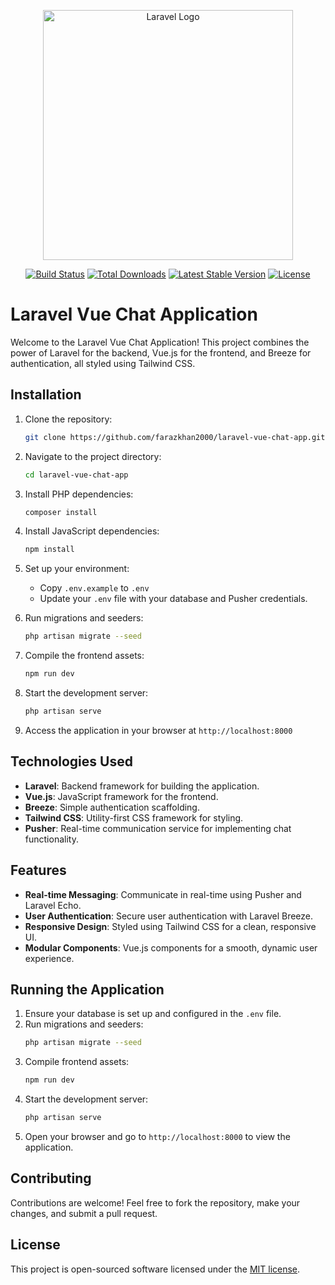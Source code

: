 <p align="center"><a href="https://laravel.com" target="_blank"><img src="https://raw.githubusercontent.com/laravel/art/master/logo-lockup/5%20SVG/2%20CMYK/1%20Full%20Color/laravel-logolockup-cmyk-red.svg" width="400" alt="Laravel Logo"></a></p>

<p align="center">
<a href="https://github.com/laravel/framework/actions"><img src="https://github.com/laravel/framework/workflows/tests/badge.svg" alt="Build Status"></a>
<a href="https://packagist.org/packages/laravel/framework"><img src="https://img.shields.io/packagist/dt/laravel/framework" alt="Total Downloads"></a>
<a href="https://packagist.org/packages/laravel/framework"><img src="https://img.shields.io/packagist/v/laravel/framework" alt="Latest Stable Version"></a>
<a href="https://packagist.org/packages/laravel/framework"><img src="https://img.shields.io/packagist/l/laravel/framework" alt="License"></a>
</p>

# Laravel Vue Chat Application

Welcome to the Laravel Vue Chat Application! This project combines the power of Laravel for the backend, Vue.js for the frontend, and Breeze for authentication, all styled using Tailwind CSS.

## Installation

1. Clone the repository: 
    ```bash
    git clone https://github.com/farazkhan2000/laravel-vue-chat-app.git
    ```

2. Navigate to the project directory:
    ```bash
    cd laravel-vue-chat-app
    ```

3. Install PHP dependencies:
    ```bash
    composer install
    ```

4. Install JavaScript dependencies:
    ```bash
    npm install
    ```

5. Set up your environment:
    - Copy `.env.example` to `.env`
    - Update your `.env` file with your database and Pusher credentials.

6. Run migrations and seeders:
    ```bash
    php artisan migrate --seed
    ```

7. Compile the frontend assets:
    ```bash
    npm run dev
    ```

8. Start the development server:
    ```bash
    php artisan serve
    ```

9. Access the application in your browser at `http://localhost:8000`

## Technologies Used

- **Laravel**: Backend framework for building the application.
- **Vue.js**: JavaScript framework for the frontend.
- **Breeze**: Simple authentication scaffolding.
- **Tailwind CSS**: Utility-first CSS framework for styling.
- **Pusher**: Real-time communication service for implementing chat functionality.

## Features

- **Real-time Messaging**: Communicate in real-time using Pusher and Laravel Echo.
- **User Authentication**: Secure user authentication with Laravel Breeze.
- **Responsive Design**: Styled using Tailwind CSS for a clean, responsive UI.
- **Modular Components**: Vue.js components for a smooth, dynamic user experience.

## Running the Application

1. Ensure your database is set up and configured in the `.env` file.
2. Run migrations and seeders:
    ```bash
    php artisan migrate --seed
    ```
3. Compile frontend assets:
    ```bash
    npm run dev
    ```
4. Start the development server:
    ```bash
    php artisan serve
    ```
5. Open your browser and go to `http://localhost:8000` to view the application.

## Contributing

Contributions are welcome! Feel free to fork the repository, make your changes, and submit a pull request.

## License

This project is open-sourced software licensed under the [MIT license](https://opensource.org/licenses/MIT).

